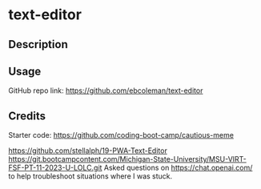 # text-editor

## Description

## Usage

GitHub repo link:
https://github.com/ebcoleman/text-editor


## Credits

Starter code: 
https://github.com/coding-boot-camp/cautious-meme

https://github.com/stellalph/19-PWA-Text-Editor
https://git.bootcampcontent.com/Michigan-State-University/MSU-VIRT-FSF-PT-11-2023-U-LOLC.git
Asked questions on https://chat.openai.com/ to help troubleshoot situations where I was stuck.
